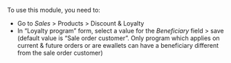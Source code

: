 To use this module, you need to:

- Go to *Sales* > Products > Discount & Loyalty
- In “Loyalty program” form, select a value for the *Beneficiary* field > save  (default value is “Sale order customer”. Only program which applies on current & future orders or are ewallets can have a beneficiary different from the sale order customer)
